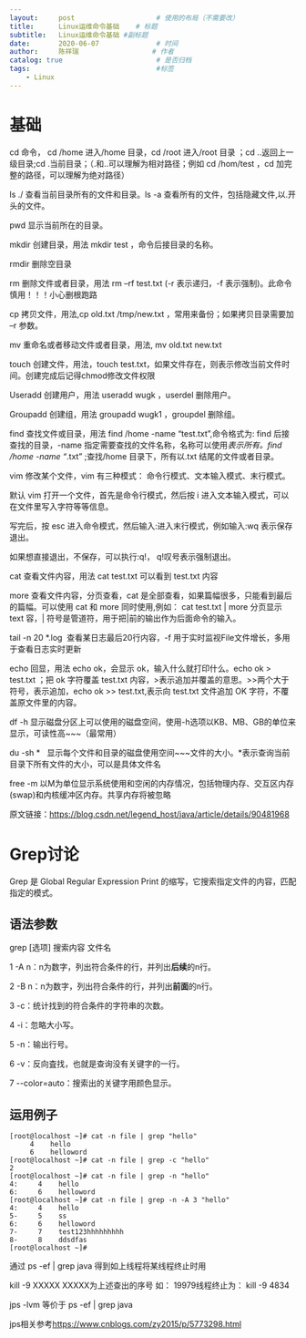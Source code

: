 ```yaml
---
layout:     post                    # 使用的布局（不需要改）
title:      Linux运维命令基础    # 标题 
subtitle:   Linux运维命令基础 #副标题
date:       2020-06-07              # 时间
author:     陈祥瑞                  # 作者
catalog: true                       # 是否归档
tags:                               #标签
    - Linux
---
```

# 基础
cd 命令， cd /home 进入/home 目录，cd /root 进入/root 目录 ；cd ..返回上一级目录;cd .当前目录；（.和..可以理解为相对路径；例如 cd /hom/test ，cd 加完整的路径，可以理解为绝对路径）

ls ./ 查看当前目录所有的文件和目录。ls -a 查看所有的文件，包括隐藏文件,以.开头的文件。

pwd 显示当前所在的目录。

mkdir 创建目录，用法 mkdir test ，命令后接目录的名称。

rmdir 删除空目录

rm 删除文件或者目录，用法 rm –rf test.txt (-r 表示递归，-f 表示强制)。此命令慎用！！！小心删根跑路

cp 拷贝文件，用法,cp old.txt /tmp/new.txt ，常用来备份；如果拷贝目录需要加 –r 参数。

mv 重命名或者移动文件或者目录，用法, mv old.txt new.txt

touch 创建文件，用法，touch test.txt，如果文件存在，则表示修改当前文件时间。创建完成后记得chmod修改文件权限 

Useradd 创建用户，用法 useradd wugk ，userdel 删除用户。

Groupadd 创建组，用法 groupadd wugk1 ，groupdel 删除组。

find 查找文件或目录，用法 find /home -name “test.txt”,命令格式为: find 后接查找的目录，-name 指定需要查找的文件名称，名称可以使用*表示所有。find /home -name “*.txt” ;查找/home 目录下，所有以.txt 结尾的文件或者目录。

vim 修改某个文件，vim 有三种模式： 命令行模式、文本输入模式、末行模式。

默认 vim 打开一个文件，首先是命令行模式，然后按 i 进入文本输入模式，可以在文件里写入字符等等信息。

写完后，按 esc 进入命令模式，然后输入:进入末行模式，例如输入:wq 表示保存退出。

如果想直接退出，不保存，可以执行:q!， q!叹号表示强制退出。

cat 查看文件内容，用法 cat test.txt 可以看到 test.txt 内容

more 查看文件内容，分页查看，cat 是全部查看，如果篇幅很多，只能看到最后的篇幅。可以使用 cat 和 more 同时使用,例如： cat test.txt \| more 分页显示 text 容，\| 符号是管道符，用于把\|前的输出作为后面命令的输入。

tail -n 20 \*.log  查看某日志最后20行内容，-f 用于实时监视File文件增长，多用于查看日志实时更新

echo 回显，用法 echo ok，会显示 ok，输入什么就打印什么。echo ok > test.txt ；把 ok 字符覆盖 test.txt 内容，>表示追加并覆盖的意思。>>两个大于符号，表示追加，echo ok >> test.txt,表示向 test.txt 文件追加 OK 字符，不覆盖原文件里的内容。

df -h 显示磁盘分区上可以使用的磁盘空间，使用-h选项以KB、MB、GB的单位来显示，可读性高~~~（最常用）

du -sh *   显示每个文件和目录的磁盘使用空间~~~文件的大小。\*表示查询当前目录下所有文件的大小，可以是具体文件名

free -m 以M为单位显示系统使用和空闲的内存情况，包括物理内存、交互区内存(swap)和内核缓冲区内存。共享内存将被忽略

原文链接：https://blog.csdn.net/legend_host/java/article/details/90481968

# Grep讨论
Grep 是 Global Regular Expression Print 的缩写，它搜索指定文件的内容，匹配指定的模式。
## 语法参数
grep [选项] 搜索内容 文件名

1 -A n：n为数字，列出符合条件的行，并列出**后续**的n行。

2 -B n：n为数字，列出符合条件的行，并列出**前面**的n行。

3 -c：统计找到的符合条件的字符串的次数。

4 -i：忽略大小写。

5 -n：输出行号。

6 -v：反向査找，也就是查询没有关键字的一行。

7 --color=auto：搜索出的关键字用颜色显示。

## 运用例子
```
[root@localhost ~]# cat -n file | grep "hello"
     4    hello
     6    helloword
[root@localhost ~]# cat -n file | grep -c "hello"
2
[root@localhost ~]# cat -n file | grep -n "hello"
4:     4    hello
6:     6    helloword
[root@localhost ~]# cat -n file | grep -n -A 3 "hello"
4:     4    hello
5-     5    ss
6:     6    helloword
7-     7    test123hhhhhhhhh
8-     8    ddsdfas
[root@localhost ~]#
```
通过 ps -ef \| grep java  得到如上线程将某线程终止时用 

kill -9 XXXXX     XXXXX为上述查出的序号  如： 19979线程终止为： kill -9 4834 

jps -lvm  等价于 ps -ef \| grep java

jps相关参考<https://www.cnblogs.com/zy2015/p/5773298.html>


